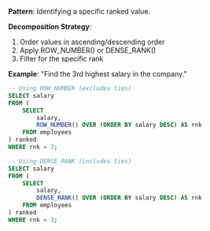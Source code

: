 **Pattern**: Identifying a specific ranked value.

**Decomposition Strategy**:

1. Order values in ascending/descending order
2. Apply ROW_NUMBER() or DENSE_RANK()
3. Filter for the specific rank

**Example**: "Find the 3rd highest salary in the company."

```SQL
-- Using ROW_NUMBER (excludes ties)
SELECT salary
FROM (
    SELECT
        salary,
        ROW_NUMBER() OVER (ORDER BY salary DESC) AS rnk
    FROM employees
) ranked
WHERE rnk = 3;

-- Using DENSE_RANK (includes ties)
SELECT salary
FROM (
    SELECT
        salary,
        DENSE_RANK() OVER (ORDER BY salary DESC) AS rnk
    FROM employees
) ranked
WHERE rnk = 3;
```